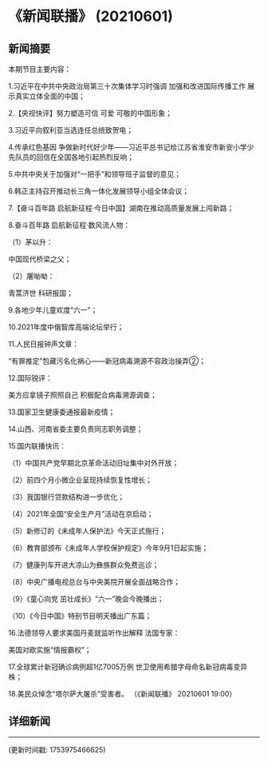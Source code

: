 # 《新闻联播》 (20210601)

## 新闻摘要

本期节目主要内容：


1.习近平在中共中央政治局第三十次集体学习时强调 加强和改进国际传播工作 展示真实立体全面的中国；


2.【央视快评】努力塑造可信 可爱 可敬的中国形象；


3.习近平向叙利亚当选连任总统致贺电；


4.传承红色基因 争做新时代好少年——习近平总书记给江苏省淮安市新安小学少先队员的回信在全国各地引起热烈反响；


5.中共中央关于加强对“一把手”和领导班子监督的意见；


6.韩正主持召开推动长三角一体化发展领导小组全体会议；


7.【奋斗百年路 启航新征程·今日中国】湖南在推动高质量发展上闯新路；


8.奋斗百年路 启航新征程·数风流人物：


（1）茅以升：

中国现代桥梁之父；


（2）屠呦呦：

青蒿济世 科研报国；


9.各地少年儿童欢度“六一”；


10.2021年度中俄智库高端论坛举行；


11.人民日报钟声文章：

“有罪推定”包藏污名化祸心——新冠病毒溯源不容政治操弄②；


12.国际锐评：

美方应拿镜子照照自己 积极配合病毒溯源调查；


13.国家卫生健康委通报最新疫情；


14.山西、河南省委主要负责同志职务调整；


15.国内联播快讯：


（1）中国共产党早期北京革命活动旧址集中对外开放；


（2）前四个月小微企业呈现持续恢复性增长；


（3）我国银行贷款结构进一步优化；


（4）2021年全国“安全生产月”活动在京启动；


（5）新修订的《未成年人保护法》今天正式施行；


（6）教育部颁布《未成年人学校保护规定》今年9月1日起实施；


（7）健康列车开进大凉山为彝族群众免费巡诊；


（8）中央广播电视总台与中央美院开展全面战略合作；


（9）《童心向党 茁壮成长》“六一”晚会今晚播出；


（10）《今日中国》特别节目明天播出广东篇；


16.法德领导人要求美国丹麦就监听作出解释 法国专家：

美国对欧实施“情报霸权”；


17.全球累计新冠确诊病例超1亿7005万例 世卫使用希腊字母命名新冠病毒变异株；


18.美民众悼念“塔尔萨大屠杀”受害者。
（《新闻联播》 20210601 19:00）

## 详细新闻

---

(更新时间戳: 1753975466625)

